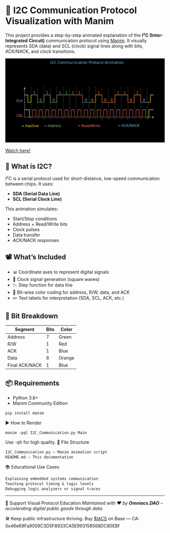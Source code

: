 # 🔌 I2C Communication Protocol Visualization with Manim

This project provides a step-by-step animated explanation of the **I²C (Inter-Integrated Circuit)** communication protocol using [Manim](https://www.manim.community/). It visually represents SDA (data) and SCL (clock) signal lines along with bits, ACK/NACK, and clock transitions.

![Animation Preview](preview.png)

[Watch here!](https://youtu.be/Z47vjVMND_E)

## 🧠 What is I2C?

I²C is a serial protocol used for short-distance, low-speed communication between chips. It uses:
- **SDA (Serial Data Line)**
- **SCL (Serial Clock Line)**

This animation simulates:
- Start/Stop conditions
- Address + Read/Write bits
- Clock pulses
- Data transfer
- ACK/NACK responses

## 📽️ What’s Included

- 📊 Coordinate axes to represent digital signals
- 🔁 Clock signal generation (square waves)
- 📉 Step function for data line
- 🎨 Bit-wise color coding for address, R/W, data, and ACK
- ✏️ Text labels for interpretation (SDA, SCL, ACK, etc.)

## 🧩 Bit Breakdown

| Segment        | Bits | Color     |
|----------------|------|-----------|
| Address        | 7    | Green     |
| R/W            | 1    | Red       |
| ACK            | 1    | Blue      |
| Data           | 8    | Orange    |
| Final ACK/NACK | 1    | Blue      |

## 📦 Requirements

- Python 3.8+
- Manim Community Edition

```bash
pip install manim
```

▶️ How to Render
```
manim -pql I2C_Communication.py Main
```

Use -qh for high quality.
📁 File Structure

    I2C_Communication.py — Manim animation script
    README.md — This documentation

📚 Educational Use Cases

    Explaining embedded systems communication
    Teaching protocol timing & logic levels
    Debugging logic analyzers or signal traces



---
🤝 Support Visual Protocol Education
*Maintained with ❤️ by **Omniacs.DAO** – accelerating digital public goods through data.*

🛠️ Keep public infrastructure thriving. Buy [$IACS](http://dexscreener.com/base/0xd4d742cc8f54083f914a37e6b0c7b68c6005a024) on Base — CA: 0x46e69Fa9059C3D5F8933CA5E993158568DC80EBf
